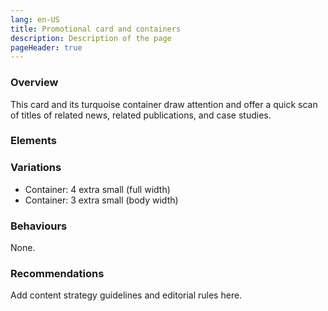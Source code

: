 ```yaml
---
lang: en-US
title: Promotional card and containers
description: Description of the page
pageHeader: true
---
```


### Overview
This card and its turquoise container draw attention and offer a quick scan of titles of related news, related publications, and case studies.

### Elements
<PreviewImage :image="$withBase('/images/promotional-card.png')" :contents="[{ x: 8, y: 15, title: 'Image', text: 'Promotional card image' }, { x: 7, y: 60, title: 'Title', text: 'Promotional card title' }, { x: 23, y: 74, title: 'Link arrow', text: 'Promotional card link arrow' }, { x: 0, y: 0, title: 'Container: Torquoise (featured)', text: 'Promotional card container torquoise featured' }, { x: 20, y: 0, title: 'Container: Title', text: 'Promotional card container title' }]">
<template #code>
<CodeGroup>
  <CodeGroupItem title="HTML">

```html
<div class="card promotional-card">
    <div class="card-img-top">
        <div class="img-wrap">
            <img :src="$withBase('images/cards-sample-2.png')" alt="">
        </div>
    </div>
    <div class="card-body">
        <div class="card-subtitle">2 June 2022</div>
        <a href="#" class="card-title">Already been achieved in the transition, already been achieved today<span class="ms-2" v-html="linkArrowRight"></span></a>
    </div>
</div>
```

  </CodeGroupItem>
</CodeGroup>
</template>
</PreviewImage>

### Variations
<div>
    <ul>
        <li>Container: 4 extra small (full width)</li>
        <li>Container: 3 extra small (body width)</li>
    </ul>
</div>

### Behaviours
None.

### Recommendations
Add content strategy guidelines and editorial rules here.
